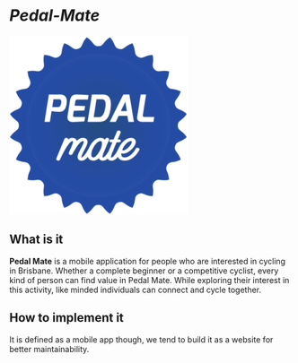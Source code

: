 # **_Pedal-Mate_**
![Logo](logo.png)
## What is it
**Pedal Mate** is a mobile application for people who are interested in cycling in Brisbane. Whether a complete beginner or a competitive cyclist, every kind of person can find value in Pedal Mate. While exploring their interest in this activity, like minded individuals can connect and cycle together.
## How to implement it
It is defined as a mobile app though, we tend to build it as a website for better maintainability.
